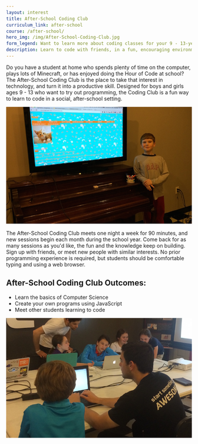 ```yaml
---
layout: interest
title: After-School Coding Club
curriculum_link: after-school
course: /after-school/
hero_img: /img/After-School-Coding-Club.jpg
form_legend: Want to learn more about coding classes for your 9 - 13-year-old?
description: Learn to code with friends, in a fun, encouraging environment. Make games, build things with JavaScript and beyond.
---
```


Do you have a student at home who spends plenty of time on the computer, plays lots of Minecraft, or has enjoyed doing the Hour of Code at school? The After-School Coding Club is the place to take that interest in technology, and turn it into a productive skill. Designed for boys and girls ages 9 - 13 who want to try out programming, the Coding Club is a fun way to learn to code in a social, after-school setting.

<img alt="Student with website project at Awesome Inc U" src="/img/academy-young-student.jpg" class="img-responsive">

The After-School Coding Club meets one night a week for 90 minutes, and new sessions begin each month during the school year. Come back for as many sessions as you'd like, the fun and the knowledge keep on building. Sign up with friends, or meet new people with similar interests. No prior programming experience is required, but students should be comfortable typing and using a web browser.

## After-School Coding Club Outcomes:

* Learn the basics of Computer Science
* Create your own programs using JavaScript
* Meet other students learning to code


<img alt="Students work with instructors Awesome Inc U" src="/img/after-school-group.jpg" class="img-responsive">
